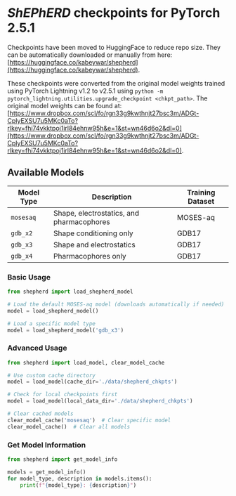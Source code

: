 # *ShEPhERD* checkpoints for PyTorch 2.5.1
Checkpoints have been moved to HuggingFace to reduce repo size. They can be automatically downloaded or manually from here: [https://huggingface.co/kabeywar/shepherd](https://huggingface.co/kabeywar/shepherd).

These checkpoints were converted from the original model weights trained using PyTorch Lightning v1.2 to v2.5.1 using `python -m pytorch_lightning.utilities.upgrade_checkpoint <chkpt_path>`. The original model weights can be found at:
[https://www.dropbox.com/scl/fo/rgn33g9kwthnjt27bsc3m/ADGt-CplyEXSU7u5MKc0aTo?rlkey=fhi74vkktpoj1irl84ehnw95h&e=1&st=wn46d6o2&dl=0](https://www.dropbox.com/scl/fo/rgn33g9kwthnjt27bsc3m/ADGt-CplyEXSU7u5MKc0aTo?rlkey=fhi74vkktpoj1irl84ehnw95h&e=1&st=wn46d6o2&dl=0).

## Available Models

| Model Type | Description | Training Dataset |
|------------|-------------|------------------|
| `mosesaq` | Shape, electrostatics, and pharmacophores | MOSES-aq |
| `gdb_x2` | Shape conditioning only | GDB17 |
| `gdb_x3` | Shape and electrostatics | GDB17 |
| `gdb_x4` | Pharmacophores only | GDB17 |


### Basic Usage

```python
from shepherd import load_shepherd_model

# Load the default MOSES-aq model (downloads automatically if needed)
model = load_shepherd_model()

# Load a specific model type
model = load_shepherd_model('gdb_x3')
```

### Advanced Usage
```python
from shepherd import load_model, clear_model_cache

# Use custom cache directory
model = load_model(cache_dir='./data/shepherd_chkpts')

# Check for local checkpoints first
model = load_model(local_data_dir='./data/shepherd_chkpts')

# Clear cached models
clear_model_cache('mosesaq')  # Clear specific model
clear_model_cache()  # Clear all models
```

### Get Model Information
```python
from shepherd import get_model_info

models = get_model_info()
for model_type, description in models.items():
    print(f"{model_type}: {description}")
```